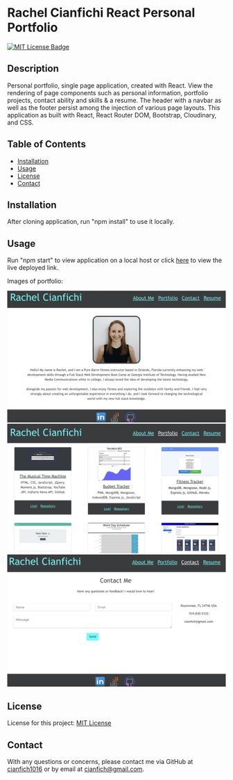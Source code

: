 # Rachel Cianfichi React Personal Portfolio

  [![MIT License Badge](https://img.shields.io/badge/License-MIT_License-blue)](https://img.shields.io/badge/License-MIT_License-blue)

  ## Description
  Personal portfolio, single page application, created with React. View the rendering of page components such as personal information, portfolio projects, contact ability and skills & a resume. The header with a navbar as well as the footer persist among the injection of various page layouts. This application as built with React, React Router DOM, Bootstrap, Cloudinary, and CSS.

  ## Table of Contents
  * [Installation](#installation)
  * [Usage](#usage)
  * [License](#license)
  * [Contact](#contact)

  ## Installation
  After cloning application, run "npm install" to use it locally.

  ## Usage
  Run "npm start" to view application on a local host or click [here](https://cianfich1016.github.io/React-Portfolio/#/about) to view the live deployed link. 

  Images of portfolio:

  ![Home page](./public/Home.png)
  ![Portfolio page](./public/Portfolio.png)
  ![Contact Page](./public/Contact.png)

  ## License
  License for this project: [MIT License](https://choosealicense.com/licenses/mit/)

  ## Contact
  With any questions or concerns, please contact me via GitHub at [cianfich1016](https://github.com/cianfich1016) or by email at cianfich@gmail.com.

